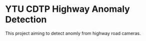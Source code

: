 # YTU CDTP Highway Anomaly Detection
This project aiming to detect anomly from highway road cameras.

